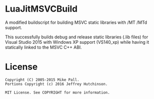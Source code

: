 # LuaJitMSVCBuild
A modified buildscript for building MSVC static libraries with /MT /MTd support.

This successfully builds debug and release static libraries (.lib files) for Visual Studio 2015 with Windows XP support (VS140_xp) while having it statically linked to the MSVC C++ ABI.

# License
```
Copyright (C) 2005-2015 Mike Pall.
Portions Copyright (c) 2016 Jeffrey Hutchinson.

MIT License. See COPYRIGHT for more information.
```